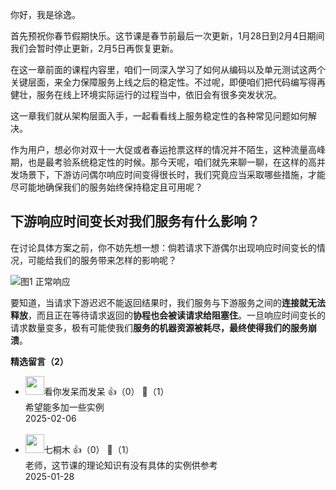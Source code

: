 你好，我是徐逸。

首先预祝你春节假期快乐。这节课是春节前最后一次更新，1月28日到2月4日期间我们会暂时停止更新，2月5日再恢复更新。

在这一章前面的课程内容里，咱们一同深入学习了如何从编码以及单元测试这两个关键层面，来全力保障服务上线之后的稳定性。不过呢，即便咱们把代码编写得再健壮，服务在线上环境实际运行的过程当中，依旧会有很多突发状况。

这一章我们就从架构层面入手，一起看看线上服务稳定性的各种常见问题如何解决。

作为用户，想必你对双十一大促或者春运抢票这样的情况并不陌生，这种流量高峰期，也是最考验系统稳定性的时候。那今天呢，咱们就先来聊一聊，在这样的高并发场景下，下游访问偶尔响应时间变得很长时，我们究竟应当采取哪些措施，才能尽可能地确保我们的服务始终保持稳定且可用呢？

## 下游响应时间变长对我们服务有什么影响？

在讨论具体方案之前，你不妨先想一想：倘若请求下游偶尔出现响应时间变长的情况，可能给我们的服务带来怎样的影响呢？

![](https://static001.geekbang.org/resource/image/9b/14/9bfae6049984f4c7297265a97e140814.jpg?wh=4000x2198 "图1 正常响应")

要知道，当请求下游迟迟不能返回结果时，我们服务与下游服务之间的**连接就无法释放**，而且正在等待请求返回的**协程也会被读请求给阻塞住**。一旦响应时间变长的请求数量变多，极有可能使我们**服务的机器资源被耗尽，最终使得我们的服务崩溃**。
<div><strong>精选留言（2）</strong></div><ul>
<li><img src="https://static001.geekbang.org/account/avatar/00/0f/89/03/c7563a26.jpg" width="30px"><span>看你发呆而发呆</span> 👍（0） 💬（1）<div>希望能多加一些实例</div>2025-02-06</li><br/><li><img src="https://static001.geekbang.org/account/avatar/00/1c/c9/55/8973db30.jpg" width="30px"><span>七桐木</span> 👍（0） 💬（1）<div>老师，这节课的理论知识有没有具体的实例供参考</div>2025-01-28</li><br/>
</ul>